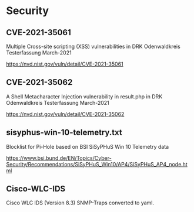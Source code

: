 # Security

## CVE-2021-35061
Multiple Cross-site scripting (XSS) vulnerabilities in DRK Odenwaldkreis Testerfassung March-2021

https://nvd.nist.gov/vuln/detail/CVE-2021-35061

## CVE-2021-35062
A Shell Metacharacter Injection vulnerability in result.php in DRK Odenwaldkreis Testerfassung March-2021

https://nvd.nist.gov/vuln/detail/CVE-2021-35062

## sisyphus-win-10-telemetry.txt
Blocklist for Pi-Hole based on BSI SiSyPHuS Win 10 Telemetry data

https://www.bsi.bund.de/EN/Topics/Cyber-Security/Recommendations/SiSyPHuS_Win10/AP4/SiSyPHuS_AP4_node.html

## Cisco-WLC-IDS
Cisco WLC IDS (Version 8.3) SNMP-Traps converted to yaml.
